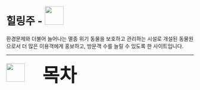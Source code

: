 <h1>힐링주 - <img style="width:50px; height:50px;" src="https://github.com/user-attachments/assets/13580612-435b-47c5-8b11-b18fa0ec6d9f"></h1>

환경문제와 더불어 늘어나는 멸종 위기 동물을 보호하고 관리하는 시설로 개설된 동물원으로서 더 많은 이용객에게 홍보하고, 방문객 수를 늘릴 수 있도록 한 사이트입니다.
<hr/>
<b style="font-size:50px;"><img style="width:50px; height:50px;" src="https://private-user-images.githubusercontent.com/172222890/363553665-910bd2e9-b86c-4e64-93a6-d6a81d062410.png?jwt=eyJhbGciOiJIUzI1NiIsInR5cCI6IkpXVCJ9.eyJpc3MiOiJnaXRodWIuY29tIiwiYXVkIjoicmF3LmdpdGh1YnVzZXJjb250ZW50LmNvbSIsImtleSI6ImtleTUiLCJleHAiOjE3MjUyNDkwMjcsIm5iZiI6MTcyNTI0ODcyNywicGF0aCI6Ii8xNzIyMjI4OTAvMzYzNTUzNjY1LTkxMGJkMmU5LWI4NmMtNGU2NC05M2E2LWQ2YTgxZDA2MjQxMC5wbmc_WC1BbXotQWxnb3JpdGhtPUFXUzQtSE1BQy1TSEEyNTYmWC1BbXotQ3JlZGVudGlhbD1BS0lBVkNPRFlMU0E1M1BRSzRaQSUyRjIwMjQwOTAyJTJGdXMtZWFzdC0xJTJGczMlMkZhd3M0X3JlcXVlc3QmWC1BbXotRGF0ZT0yMDI0MDkwMlQwMzQ1MjdaJlgtQW16LUV4cGlyZXM9MzAwJlgtQW16LVNpZ25hdHVyZT0xZTM4YmRhYmZjN2M3MTllMzEzNWE1MjA4YmYxOTIwYzY5YjMxNzJmZjUzOWUwOWNmNmE2MDQ4OWI3NzRjYWI2JlgtQW16LVNpZ25lZEhlYWRlcnM9aG9zdCZhY3Rvcl9pZD0wJmtleV9pZD0wJnJlcG9faWQ9MCJ9.qWSHv8zIyDhKQ9u1JTM3rcHpMCjidbPisQKnrI1RmIE">&nbsp;&nbsp;&nbsp;&nbsp;목차</b>

